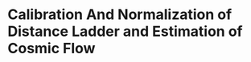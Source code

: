 # **C**alibration **A**nd **N**ormalization of **D**istance **L**adder and **E**stimation of Cosmic Flow

